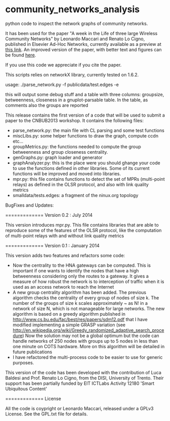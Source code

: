 community_networks_analysis
===========================

python code to inspect the network graphs of community networks.

It has been used for the paper "A week in the Life of three large
Wireless Community Networks" by Leonardo Maccari and Renato Lo Cigno, 
published in Elsevier Ad-Hoc Networks, currently available as a
preview at [this
link](http://www.sciencedirect.com/science/article/pii/S1570870514001474).
An improved version of the paper, with better text and figures can be found
[here](http://disi.unitn.it/maccari/CN).

If you use this code we appreciate if you cite the paper.  


This scripts relies on networkX library, currently tested on 1.6.2.

usage:
 ./parse_network.py -f publicdata/test.edges -e 

this will output some debug stuff and a table with three columns:
groupsize, betweenness, closeness in a gnuplot-parsable table. In the
table, as comments also the groups are reported

This release contains the first version of a code that will be used to
submit a paper to the CNBUB2013 workshop. It contains the following
files:

- parse_network.py: the main file with CL parsing and some test functions
- miscLibs.py: some helper functions to draw the graph, compute ccdn
               etc...
- groupMetrics.py: the functions needed to compute the group betweenness
                   and group closeness centrality. 
- genGraphs.py: graph loader and generator
- graphAnalyzer.py: this is the place were you should ghange your code to
                    use the functions defined in other libraries. Some
                    of its current functions will be improved and moved
                    into libraries.
- mpr.py: this file contains functions to detect the set of MPRs
(multi-point relays) as defined in the OLSR protocol, and also with 
link quality metrics
- smalldata/tests.edges: a fragment of the ninux.org topology
 


BugFixes and Updates:

============= Version 0.2 : July 2014

This version introduces mpr.py. This file contains libraries that
are able to reproduce some of the features of the OLSR protocol, 
like the computation of multi-point relays with and without link
quality metrics

============= Version 0.1 : January 2014

This version adds two features and refactors some code:
 - Now the centrality to the HNA gateways can be computed. This is 
   important if one wants to identify the nodes that have a high
   betweenness considering only the routes to a gateway. It gives
   a measure of how robust the network is to interception of traffic
   when it is used as an access network to reach the Internet
 - A new group centrality algorithm has been added. The previous 
   algorithm checks the centrality of every group of nodes of size
   k. The number of the groups of size k scales approximately ~ as N!
   in a network of size N, which is not manageable for large networks.
   The new algorithm is based on a greedy algorithm published in 
   http://www.cs.bu.edu/fac/best/res/papers/sdm12.pdf
   that I have modified implementing a simple GRASP variation (see 
   http://en.wikipedia.org/wiki/Greedy_randomized_adaptive_search_procedure)
   Now the solution may not be a global optimum but the code can handle 
   networks of 250 nodes with groups up to 5 nodes in less than one 
   minute on COTS hardware. More on this algorithm will be detailed
   in future publications
 - I have refactored the multi-process code to be easier to 
   use for generic purposes. 
   
This version of the code has been developed with the contribution
of Luca Baldesi and Prof. Renato Lo Cigno, from the DISI, University 
of Trento. Their support has been partially funded by EIT ICTLabs
Activity 12180 'Smart Ubiquitous Content' 

============= License 

All the code is coypright or Leonardo Maccari, released under a GPLv3
License. See the GPL.txt file for details.
